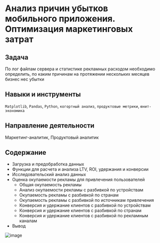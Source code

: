 # Анализ причин убытков мобильного приложения. Оптимизация маркетинговых затрат

## Задача
По лог файлам сервера и статистике рекламных расходом необходимо определить, по каким причинам на протяжении нескольких месяцев бизнес нес убытки

## Навыки и инструменты
`Matplotlib`, `Pandas`, `Python`, `когортный анализ`, `продуктовые метрики`, `юнит-экономика`

## Направление деятельности
Маркетинг-аналитик, Продуктовый аналитик

## Содержание
 - Загрузка и предобработка данных
 - Функции для расчета и анализа LTV, ROI, удержания и конверсии 
 - Исследовательский анализ данных
 - Оценка окупаемости рекламы для привлечения пользователей
   - Общая окупаемость рекламы
   - Анализ окупаемости рекламы с разбивкой по устройствам
   - Окупаемость рекламы с разбивкой по странам
   - Окупаемость рекламы с разбивкой по источникам привлечения
   - Конверсия и удержание клиентов с разбивкой по устройствам
   - Конверсия и удержание клиентов с разбивкой по странам
   - Конверсия и удержание клиентов с разбивкой по рекламным каналам
 - Вывод

![image](https://user-images.githubusercontent.com/102588991/161389501-c3f9dca6-0098-4200-a5b2-ff5f937ecf8b.png)
